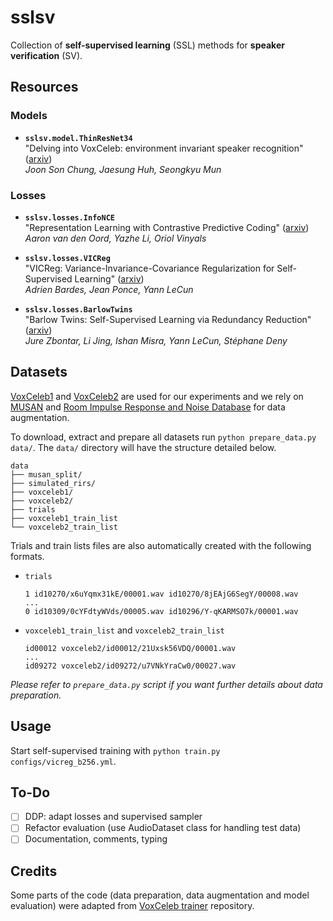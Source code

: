 # sslsv

Collection of **self-supervised learning** (SSL) methods for **speaker verification** (SV).

## Resources

### Models

- **`sslsv.model.ThinResNet34`**  
  "Delving into VoxCeleb: environment invariant speaker recognition" ([arxiv](https://arxiv.org/abs/1910.11238))  
  *Joon Son Chung, Jaesung Huh, Seongkyu Mun*

### Losses

- **`sslsv.losses.InfoNCE`**  
  "Representation Learning with Contrastive Predictive Coding" ([arxiv](https://arxiv.org/pdf/1807.03748.pdf))  
  *Aaron van den Oord, Yazhe Li, Oriol Vinyals*

- **`sslsv.losses.VICReg`**  
  "VICReg: Variance-Invariance-Covariance Regularization for Self-Supervised Learning" ([arxiv](https://arxiv.org/abs/2105.04906))  
  *Adrien Bardes, Jean Ponce, Yann LeCun*

- **`sslsv.losses.BarlowTwins`**  
  "Barlow Twins: Self-Supervised Learning via Redundancy Reduction" ([arxiv](https://arxiv.org/abs/2103.03230))  
  *Jure Zbontar, Li Jing, Ishan Misra, Yann LeCun, Stéphane Deny*

## Datasets

[VoxCeleb1](https://www.robots.ox.ac.uk/~vgg/data/voxceleb/vox1.html) and [VoxCeleb2](https://www.robots.ox.ac.uk/~vgg/data/voxceleb/vox2.html) are used for our experiments and we rely on [MUSAN](http://www.openslr.org/17/) and [Room Impulse Response and Noise Database](https://www.openslr.org/28/) for data augmentation.

To download, extract and prepare all datasets run `python prepare_data.py data/`.  The `data/` directory will have the structure detailed below.

```
data
├── musan_split/
├── simulated_rirs/
├── voxceleb1/
├── voxceleb2/
├── trials
├── voxceleb1_train_list
└── voxceleb2_train_list
```

Trials and train lists files are also automatically created with the following formats.

- `trials`
    ```
    1 id10270/x6uYqmx31kE/00001.wav id10270/8jEAjG6SegY/00008.wav
    ...
    0 id10309/0cYFdtyWVds/00005.wav id10296/Y-qKARMSO7k/00001.wav
    ```

- `voxceleb1_train_list` and `voxceleb2_train_list`
    ```
    id00012 voxceleb2/id00012/21Uxsk56VDQ/00001.wav
    ...
    id09272 voxceleb2/id09272/u7VNkYraCw0/00027.wav
    ```

*Please refer to `prepare_data.py` script if you want further details about data preparation.*

## Usage

Start self-supervised training with `python train.py configs/vicreg_b256.yml`.

## To-Do

- [ ] DDP: adapt losses and supervised sampler
- [ ] Refactor evaluation (use AudioDataset class for handling test data)
- [ ] Documentation, comments, typing

## Credits

Some parts of the code (data preparation, data augmentation and model evaluation) were adapted from [VoxCeleb trainer](https://github.com/clovaai/voxceleb_trainer) repository.